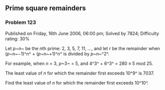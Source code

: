 Prime square remainders
-----------------------

### Problem 123

Published on Friday, 16th June 2006, 06:00 pm; Solved by 7824;
Difficulty rating: 30%

Let *p*~n~ be the *n*th prime: 2, 3, 5, 7, 11, ..., and let *r* be the
remainder when (*p*~n~−1)^*n*^ + (*p*~n~+1)^*n*^ is divided by
*p*~n~^2^.

For example, when *n* = 3, *p*~3~ = 5, and 4^3^ + 6^3^ = 280 ≡ 5 mod 25.

The least value of *n* for which the remainder first exceeds 10^9^ is
7037.

Find the least value of *n* for which the remainder first exceeds
10^10^.
